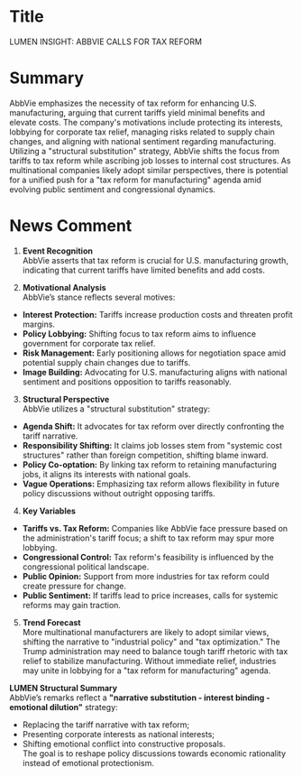 # Title
LUMEN INSIGHT: ABBVIE CALLS FOR TAX REFORM

# Summary
AbbVie emphasizes the necessity of tax reform for enhancing U.S. manufacturing, arguing that current tariffs yield minimal benefits and elevate costs. The company's motivations include protecting its interests, lobbying for corporate tax relief, managing risks related to supply chain changes, and aligning with national sentiment regarding manufacturing. Utilizing a "structural substitution" strategy, AbbVie shifts the focus from tariffs to tax reform while ascribing job losses to internal cost structures. As multinational companies likely adopt similar perspectives, there is potential for a unified push for a "tax reform for manufacturing" agenda amid evolving public sentiment and congressional dynamics.

# News Comment
1. **Event Recognition**  
AbbVie asserts that tax reform is crucial for U.S. manufacturing growth, indicating that current tariffs have limited benefits and add costs.

2. **Motivational Analysis**  
AbbVie’s stance reflects several motives:  
- **Interest Protection:** Tariffs increase production costs and threaten profit margins.  
- **Policy Lobbying:** Shifting focus to tax reform aims to influence government for corporate tax relief.  
- **Risk Management:** Early positioning allows for negotiation space amid potential supply chain changes due to tariffs.  
- **Image Building:** Advocating for U.S. manufacturing aligns with national sentiment and positions opposition to tariffs reasonably.

3. **Structural Perspective**  
AbbVie utilizes a "structural substitution" strategy:  
- **Agenda Shift:** It advocates for tax reform over directly confronting the tariff narrative.  
- **Responsibility Shifting:** It claims job losses stem from "systemic cost structures" rather than foreign competition, shifting blame inward.  
- **Policy Co-optation:** By linking tax reform to retaining manufacturing jobs, it aligns its interests with national goals.  
- **Vague Operations:** Emphasizing tax reform allows flexibility in future policy discussions without outright opposing tariffs.

4. **Key Variables**  
- **Tariffs vs. Tax Reform:** Companies like AbbVie face pressure based on the administration's tariff focus; a shift to tax reform may spur more lobbying.  
- **Congressional Control:** Tax reform's feasibility is influenced by the congressional political landscape.  
- **Public Opinion:** Support from more industries for tax reform could create pressure for change.  
- **Public Sentiment:** If tariffs lead to price increases, calls for systemic reforms may gain traction.

5. **Trend Forecast**  
More multinational manufacturers are likely to adopt similar views, shifting the narrative to "industrial policy" and "tax optimization." The Trump administration may need to balance tough tariff rhetoric with tax relief to stabilize manufacturing. Without immediate relief, industries may unite in lobbying for a "tax reform for manufacturing" agenda.

**LUMEN Structural Summary**  
AbbVie’s remarks reflect a **"narrative substitution - interest binding - emotional dilution"** strategy:  
- Replacing the tariff narrative with tax reform;  
- Presenting corporate interests as national interests;  
- Shifting emotional conflict into constructive proposals.  
The goal is to reshape policy discussions towards economic rationality instead of emotional protectionism.
